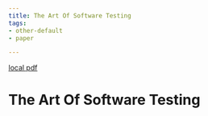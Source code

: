 ```yaml
---
title: The Art Of Software Testing
tags:
- other-default
- paper

---
```


[local pdf](../../../pdfs/the-art-of-software-testing-en-3rd-edition.pdf)

# The Art Of Software Testing
